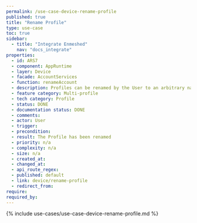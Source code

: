 ```yaml
---
permalink: /use-case-device-rename-profile
published: true
title: "Rename Profile"
type: use-case
toc: true
sidebar:
  - title: "Integrate Enmeshed"
    nav: "docs_integrate"
properties:
  - id: ARS7
  - component: AppRuntime
  - layer: Device
  - facade: AccountServices
  - function: renameAccount
  - description: Profiles can be renamed by the User to an arbitrary name in order to distinguish them.
  - feature category: Multi-profile
  - tech category: Profile
  - status: DONE
  - documentation status: DONE
  - comments:
  - actor: User
  - trigger:
  - precondition:
  - result: The Profile has been renamed
  - priority: n/a
  - complexity: n/a
  - size: n/a
  - created_at:
  - changed_at:
  - api_route_regex:
  - published: default
  - link: device/rename-profile
  - redirect_from:
require:
required_by:
---
```


{% include use-cases/use-case-device-rename-profile.md %}
